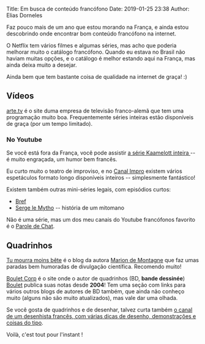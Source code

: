 Title: Em busca de conteúdo francófono
Date: 2019-01-25 23:38
Author: Elias Dorneles

Faz pouco mais de um ano que estou morando na França, e ainda estou
descobrindo onde encontrar bom conteúdo francófono na internet.

O Netflix tem vários filmes e algumas séries, mas acho que poderia melhorar
muito o catálogo francófono.  Quando eu estava no Brasil não haviam muitas
opções, e o catálogo é melhor estando aqui na França, mas ainda deixa muito a
desejar.

Ainda bem que tem bastante coisa de qualidade na internet de graça! :)

## Vídeos

[arte.tv](https://arte.tv) é o site duma empresa de televisão franco-alemã que
tem uma programação muito boa. Frequentemente séries inteiras estão disponíveis
de graça (por um tempo limitado).

### No Youtube

Se você está fora da França, você pode assistir [a série Kaamelott inteira ](https://www.youtube.com/channel/UCXzt21wguxoJGo7TFBXNRgw) -- é muito engraçada, um humor bem francês.

Eu curto muito o teatro de improviso, e no [Canal
Impro](https://www.youtube.com/user/Canalimpro) existem vários espetáculos
formato longo disponíveis inteiros -- simplesmente fantástico!

Existem também outras mini-séries legais, com episódios curtos:

- [Bref](https://www.youtube.com/user/bref)
- [Serge le Mytho](https://www.youtube.com/channel/UCYx7aAgyuFvpESh9YGKNsXg) -- história de um mitomano

Não é uma série, mas um dos meu canais do Youtube francófonos favorito é o [Parole de Chat](https://www.youtube.com/user/faireset2).


## Quadrinhos

[Tu mourra moins bête](http://tumourrasmoinsbete.blogspot.com/) é o blog da
autora [Marion de Montagne](https://fr.wikipedia.org/wiki/Marion_Montaigne) que
faz umas paradas bem humoradas de divulgação científica. Recomendo muito!

[Boulet Corp](http://www.bouletcorp.com/) é o site onde o autor de quadrinhos
(BD, __bande dessinée__)
[Boulet](https://fr.wikipedia.org/wiki/Boulet_(auteur)) publica suas notas
desde **2004**!  Tem uma seção com links para vários outros blogs
de autores de BD também, que ainda não conheço muito (alguns não são muito
atualizados), mas vale dar uma olhada.

Se você gosta de quadrinhos e de desenhar, talvez curta também [o canal de um desenhista francês, com várias dicas de desenho, demonstrações e coisas do tipo](https://www.youtube.com/channel/UCpjg52rm6hnREqbn6msYcLg).


Voilà, c'est tout pour l'instant !
